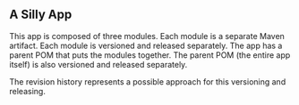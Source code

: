 A Silly App
-----------

This app is composed of three modules.  Each module is a separate
Maven artifact.  Each module is versioned and released separately.
The app has a parent POM that puts the modules together.  The
parent POM (the entire app itself) is also versioned and released
separately.

The revision history represents a possible approach for this
versioning and releasing.
